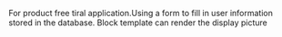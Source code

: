 For product free tiral application.Using a form to fill in user information stored in the database. Block template can render the display picture
